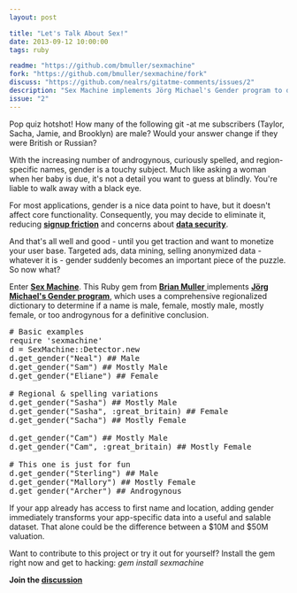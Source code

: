 ```yaml
---
layout: post

title: "Let's Talk About Sex!"
date: 2013-09-12 10:00:00
tags: ruby

readme: "https://github.com/bmuller/sexmachine"
fork: "https://github.com/bmuller/sexmachine/fork"
discuss: "https://github.com/nealrs/gitatme-comments/issues/2"
description: "Sex Machine implements Jörg Michael's Gender program to determine if a name is male, female, mostly male, mostly female, or too androgynous for a definitive conclusion."
issue: "2"
---
```


<p>Pop quiz hotshot! How many of the following git -at me subscribers (Taylor, Sacha, Jamie, and Brooklyn) are male? Would your answer change if they were British or Russian?</p>

<p>With the increasing number of androgynous, curiously spelled, and region-specific names, gender is a touchy subject. Much like asking a woman when her baby is due, it's not a detail you want to guess at blindly. You're liable to walk away with a black eye.</p>

<p>For most applications, gender is a nice data point to have, but it doesn't affect core functionality. Consequently, you may decide to eliminate it, reducing <strong><a href="https://medium.com/design-startups/3c390ea15d1" target="_blank">signup friction</a></strong> and concerns about <strong><a href="http://www.theguardian.com/world/2013/sep/05/nsa-gchq-encryption-codes-security" target="_blank">data security</a></strong>.</p>

<p>And that's all well and good - until you get traction and want to monetize your user base. Targeted ads, data mining, selling anonymized data - whatever it is - gender suddenly becomes an important piece of the puzzle. So now what?</p>

<p>Enter <a href="https://github.com/bmuller/sexmachine" target="_blank"><strong>Sex Machine</strong></a>. This Ruby gem from <a href="https://github.com/bmuller" target="_blank"><strong>Brian Muller</strong> </a>implements <a href="http://www.heise.de/ct/ftp/07/17/182/" target="_blank"><strong>Jörg Michael's Gender program</strong></a>, which uses a comprehensive regionalized dictionary to determine if a name is male, female, mostly male, mostly female, or too androgynous for a definitive conclusion.</p>

<pre class="prettyprint lang-ruby">
# Basic examples
require 'sexmachine'
d = SexMachine::Detector.new
d.get_gender("Neal") ## Male
d.get_gender("Sam") ## Mostly Male
d.get_gender("Eliane") ## Female

# Regional & spelling variations
d.get_gender("Sasha") ## Mostly Male
d.get_gender("Sasha", :great_britain) ## Female
d.get_gender("Sacha") ## Mostly Female

d.get_gender("Cam") ## Mostly Male
d.get_gender("Cam", :great_britain) ## Mostly Female

# This one is just for fun
d.get_gender("Sterling") ## Male
d.get_gender("Mallory") ## Mostly Female
d.get_gender("Archer") ## Androgynous
</pre>

<p>If your app already has access to first name and location, adding gender immediately transforms your app-specific data into a useful and salable dataset. That alone could be the difference between a $10M and $50M valuation.</p> 

<p>Want to contribute to this project or try it out for yourself? Install the gem right now and get to hacking: <em>gem install sexmachine</em></p>

<p><strong>Join the <a class = "nodeco" href="{{ page.url }}#comments" title="Discuss this issue of Git @ Me online"><i class="icon-comments icon-large "></i> discussion</a></strong></p>